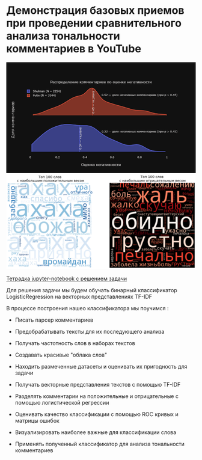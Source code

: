 # Демонстрация базовых приемов при проведении сравнительного анализа тональности комментариев в YouTube 

<img src = 'https://github.com/NikitiusIvanov/russian_youtube_coments_sentimen_analysis/blob/main/visualization/kde.png' width = '900'>

<img src = 'https://github.com/NikitiusIvanov/russian_youtube_coments_sentimen_analysis/blob/main/visualization/download.png' width = '800'>

[Тетрадка jupyter-notebook с решением задачи](https://github.com/NikitiusIvanov/russian_youtube_coments_sentimen_analysis/blob/main/sentiment_analysis.ipynb)

Для решения задачи мы будем обучать бинарный классификатор LogisticRegression на векторных представлениях TF-IDF

В процессе построения нашео классификатора мы поучимся :

* Писать парсер комментариев

* Предобрабатывать тексты для их последующего анализа

* Получать частотность слов в наборах текстов

* Создавать красивые "облака слов"

* Находить размеченные датасеты и оценивать их пригодность для задачи

* Получать векторные представления текстов с помощью TF-IDF

* Разделять комментарии на положительные и отрицательные с помощью логистической регрессии 

* Оценивать качество классификации с помощью ROC кривых и матрицы ошибок

* Визуализировать наиболее важные для классификации слова

* Применять полученный классификатор для анализа тональности комментариев
